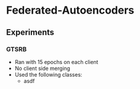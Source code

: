 # Federated-Autoencoders


## Experiments

### GTSRB
- Ran with 15 epochs on each client
- No client side merging
- Used the following classes:
  - asdf